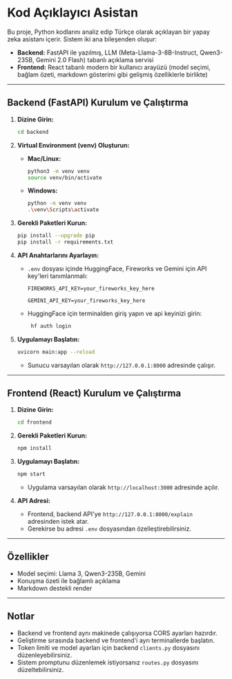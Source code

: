 # Kod Açıklayıcı Asistan

Bu proje, Python kodlarını analiz edip Türkçe olarak açıklayan bir yapay zeka asistanı içerir. Sistem iki ana bileşenden oluşur:

- **Backend:** FastAPI ile yazılmış, LLM (Meta-Llama-3-8B-Instruct, Qwen3-235B, Gemini 2.0 Flash) tabanlı açıklama servisi
- **Frontend:** React tabanlı modern bir kullanıcı arayüzü (model seçimi, bağlam özeti, markdown gösterimi gibi gelişmiş özelliklerle birlikte)

---

## Backend (FastAPI) Kurulum ve Çalıştırma

1.  **Dizine Girin:**

    ```bash
    cd backend
    ```

2.  **Virtual Environment (venv) Oluşturun:**

    - **Mac/Linux:**
      ```bash
      python3 -m venv venv
      source venv/bin/activate
      ```
    - **Windows:**
      ```bash
      python -m venv venv
      .\venv\Scripts\activate
      ```

3.  **Gerekli Paketleri Kurun:**

    ```bash
    pip install --upgrade pip
    pip install -r requirements.txt
    ```

4.  **API Anahtarlarını Ayarlayın:**

    - `.env` dosyası içinde HuggingFace, Fireworks ve Gemini için API key'leri tanımlanmalı:

      ```env
      FIREWORKS_API_KEY=your_fireworks_key_here
      ```

      ```env
      GEMINI_API_KEY=your_fireworks_key_here

      ```

    - HuggingFace için terminalden giriş yapın ve api keyinizi girin:
      ```bash
       hf auth login
      ```

5.  **Uygulamayı Başlatın:**
    ```bash
    uvicorn main:app --reload
    ```
    - Sunucu varsayılan olarak `http://127.0.0.1:8000` adresinde çalışır.

---

## Frontend (React) Kurulum ve Çalıştırma

1. **Dizine Girin:**

   ```bash
   cd frontend
   ```

2. **Gerekli Paketleri Kurun:**

   ```bash
   npm install
   ```

3. **Uygulamayı Başlatın:**

   ```bash
   npm start
   ```

   - Uygulama varsayılan olarak `http://localhost:3000` adresinde açılır.

4. **API Adresi:**
   - Frontend, backend API'ye `http://127.0.0.1:8000/explain` adresinden istek atar.
   - Gerekirse bu adresi `.env` dosyasından özelleştirebilirsiniz.

---

## Özellikler

- Model seçimi: Llama 3, Qwen3-235B, Gemini
- Konuşma özeti ile bağlamlı açıklama
- Markdown destekli render

---

## Notlar

- Backend ve frontend aynı makinede çalışıyorsa CORS ayarları hazırdır.
- Geliştirme sırasında backend ve frontend'i ayrı terminallerde başlatın.
- Token limiti ve model ayarları için backend `clients.py` dosyasını düzenleyebilirsiniz.
- Sistem promptunu düzenlemek istiyorsanız `routes.py` dosyasını düzeltebilirsiniz.
